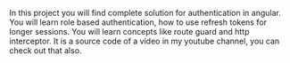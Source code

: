 In this project you will find complete solution for authentication in angular.
You will learn role based authentication, how to use refresh tokens for longer sessions.
You will learn concepts like route guard and http interceptor.
It is a source code of a video in my youtube channel, you can check out that also.
